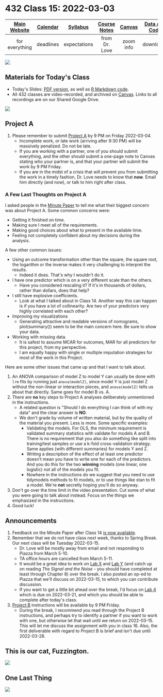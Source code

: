 # 432 Class 15: 2022-03-03

[Main Website](https://thomaselove.github.io/432/) | [Calendar](https://thomaselove.github.io/432/calendar.html) | [Syllabus](https://thomaselove.github.io/432-2022-syllabus/) | [Course Notes](https://thomaselove.github.io/432-notes/) | [Canvas](https://canvas.case.edu) | [Data and Code](https://github.com/THOMASELOVE/432-data) | [Sources](https://github.com/THOMASELOVE/432-2022/tree/main/references) | [Contact Us](https://thomaselove.github.io/432/contact.html)
:-----------: | :--------------: | :----------: | :---------: | :-------------: | :-----------: | :------------: | :-------------:
for everything | deadlines | expectations | from Dr. Love | zoom info | downloads | read/watch | need help?

![](https://github.com/THOMASELOVE/432-2022/blob/main/classes/class15/figures/carr_2021.png)

## Materials for Today's Class

- Today's Slides: [PDF version](https://github.com/THOMASELOVE/432-2022/blob/main/classes/class15/432_2022_slides15.pdf), as well as [R Markdown code](https://github.com/THOMASELOVE/432-2022/blob/main/classes/class15/432_2022_slides15.Rmd). 
- All 432 classes are video-recorded, and archived on [Canvas](https://canvas.case.edu). Links to all recordings are on our Shared Google Drive.

![](https://github.com/THOMASELOVE/432-2022/blob/main/classes/class15/figures/rq.png)

## Project A

1. Please remember to submit [Project A](https://github.com/THOMASELOVE/432-2022/tree/main/projectA) by 9 PM on Friday 2022-03-04. 
    - Incomplete work, or late work (arriving after 9:30 PM) will be massively penalized. Do not be late.
    - If you are working with a partner, one of you should submit everything, and the other should submit a one-page note to Canvas stating who your partner is, and that your partner will submit the work by 9 PM Friday.
    - If you are in the midst of a crisis that will prevent you from submitting the work in a timely fashion, Dr. Love needs to know that **now**. Email him directly (and now), or talk to him right after class.

### A Few Last Thoughts on Project A

I asked people in the [Minute Paper](https://bit.ly/432-2022-min-14-feedback) to tell me what their biggest concern was about Project A. Some common concerns were:

- Getting it finished on time.
- Making sure I meet all of the requirements.
- Making good choices about what to present in the available time.
- Feeling not completely confident about my decisions during the analysis.

A few other common issues:

- Using an outcome transformation other than the square, the square root, the logarithm or the inverse makes it very challenging to interpret the results.
    - Indeed it does. That's why I wouldn't do it.
- I have one predictor which is on a very different scale than the others.
    - Have you considered rescaling it? If it's in thousands of dollars, rather than dollars, does that help?
- I still have explosive coefficients.
    - Look at what I talked about in Class 14. Another way this can happen is if you have a lot of collinearity. Are two of your predictors very highly correlated with each other? 
- Improving my visualizations 
    - Generating attractive and readable versions of nomograms, plot(summary()) seem to be the main concern here. Be sure to show your data.
- Working with missing data. 
    - It is safest to assume MCAR for outcomes, MAR for all predictors for this project, from my perspective.
    - I am equally happy with single or multiple imputation strategies for most of the work in this Project.

Here are some other issues that came up and that I want to talk about.

1. An ANOVA comparison of model Z to model Y can usually be done with `lrm` fits by running just `anova(modelZ)`, since model Y is just model Z without the non-linear or interaction pieces, and `anova(modelZ)` tells us about that directly. Same goes for model B vs. A.
2. There are **no** key steps to Project A analyses deliberately unmentioned in the instructions.
    - A related question is "Should I do everything I can think of with my data" and the clear answer is **NO**.
    - We don't grade by volume of written material, but by the quality of the material you present. Less is more. Some specific examples:
        - Validating the models. For OLS, the minimum requirement is validated summary statistics with validate for models A and B. There is no requirement that you also do something like split into training/test samples or use a k-fold cross-validation strategy. Same applies (with different summaries) for models Y and Z.
        - Writing a description of the effect of at least one predictor doesn’t mean you have to write one for each of the predictors. And you do this for the two **winning** models (one linear, one logistic) not all of the models you fit.
        - Nowhere in the instructions do we suggest that you need to use tidymodels methods to fit models, or to use things like stan to fit a model. We're **not** secretly hoping you'll do so anyway.
3. Don't go over the time limit in the video presentation. Cut some of what you were going to talk about instead. Focus on the things we emphasized in the instructions.
4. Good luck!

## Announcements

1. Feedback on the Minute Paper after Class 14 [is now available](https://bit.ly/432-2022-min-14-feedback).
2. Remember that we do not have class next week, thanks to Spring Break. Our next class will be Tuesday 2022-03-15.
    - Dr. Love will be mostly away from email and not responding to Piazza from March 5-10. 
    - TA office hours are cancelled from March 5-11.
    - It would be a great idea to work on [Lab X](https://github.com/THOMASELOVE/432-2022/tree/main/labs/labX) and [Lab Y](https://github.com/THOMASELOVE/432-2022/tree/main/labs/labY) (and catch up on reading *The Signal and the Noise* - you should have completed at least through Chapter 8) over the break. I also posted an op-ed to Piazza that we'll discuss on 2022-03-15, to which you can contribute discussion.
    - If you want to get a little bit ahead over the break, I'd focus on [Lab 4](https://github.com/THOMASELOVE/432-2022/blob/main/labs/lab04/lab04_instructions.md) which is due on 2022-03-21, and which you should be able to complete after today's class.
3. [Project B](https://github.com/THOMASELOVE/432-2022/tree/main/projectB) instructions will be available by 9 PM Friday.
    - During the break, I recommend you read through the Project B instructions, and perhaps try to identify a partner if you want to work with one, but otherwise let that wait until we return on 2022-03-15. This will let me discuss the assignment with you in class 16. Also, the first deliverable with regard to Project B is brief and isn't due until 2022-03-28.

## This is our cat, Fuzzington.

![](https://github.com/THOMASELOVE/432-2022/blob/main/classes/class15/figures/fuzz_asleep.jpg)

## One Last Thing

![](https://github.com/THOMASELOVE/432-2022/blob/main/classes/class15/figures/parade.png)
